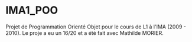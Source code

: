 # IMA1_POO
Projet de Programmation Orienté Objet pour le cours de L1 à l'IMA (2009 - 2010). Le proje a eu un 16/20 et a été fait avec Mathilde MORIER.
